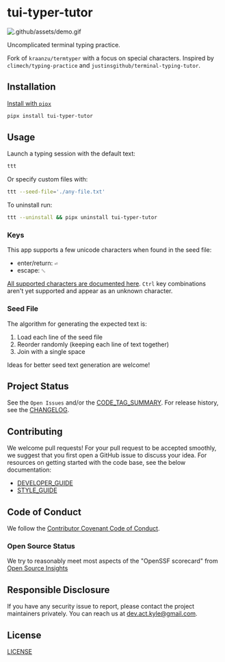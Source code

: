# tui-typer-tutor

![.github/assets/demo.gif](https://raw.githubusercontent.com/KyleKing/tui-typer-tutor/main/.github/assets/demo.gif)

Uncomplicated terminal typing practice.

Fork of `kraanzu/termtyper` with a focus on special characters. Inspired by `climech/typing-practice` and `justinsgithub/terminal-typing-tutor`.

## Installation

[Install with `pipx`](https://pypi.org/project/pipx/)

```sh
pipx install tui-typer-tutor
```

## Usage

Launch a typing session with the default text:

```sh
ttt
```

Or specify custom files with:

```sh
ttt --seed-file='./any-file.txt'
```

To uninstall run:

```sh
ttt --uninstall && pipx uninstall tui-typer-tutor
```

### Keys

This app supports a few unicode characters when found in the seed file:

- enter/return: `⏎`
- escape: `␛`

[All supported characters are documented here](https://github.com/KyleKing/tui-typer-tutor/blob/main/tui_typer_tutor/constants/display_to_textual.py). `Ctrl` key combinations aren't yet supported and appear as an unknown character.

### Seed File

The algorithm for generating the expected text is:

1. Load each line of the seed file
1. Reorder randomly (keeping each line of text together)
1. Join with a single space

Ideas for better seed text generation are welcome!

## Project Status

See the `Open Issues` and/or the [CODE_TAG_SUMMARY]. For release history, see the [CHANGELOG].

## Contributing

We welcome pull requests! For your pull request to be accepted smoothly, we suggest that you first open a GitHub issue to discuss your idea. For resources on getting started with the code base, see the below documentation:

- [DEVELOPER_GUIDE]
- [STYLE_GUIDE]

## Code of Conduct

We follow the [Contributor Covenant Code of Conduct][contributor-covenant].

### Open Source Status

We try to reasonably meet most aspects of the "OpenSSF scorecard" from [Open Source Insights](https://deps.dev/pypi/tui-typer-tutor)

## Responsible Disclosure

If you have any security issue to report, please contact the project maintainers privately. You can reach us at [dev.act.kyle@gmail.com](mailto:dev.act.kyle@gmail.com).

## License

[LICENSE]

[changelog]: https://tui-typer-tutor.kyleking.me/docs/CHANGELOG
[code_tag_summary]: https://tui-typer-tutor.kyleking.me/docs/CODE_TAG_SUMMARY
[contributor-covenant]: https://www.contributor-covenant.org
[developer_guide]: https://tui-typer-tutor.kyleking.me/docs/DEVELOPER_GUIDE
[license]: https://github.com/kyleking/tui-typer-tutor/blob/main/LICENSE
[style_guide]: https://tui-typer-tutor.kyleking.me/docs/STYLE_GUIDE
